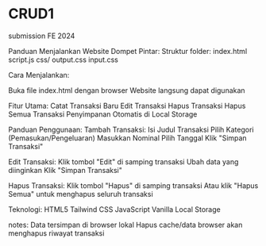 # CRUD1
submission FE 2024

Panduan Menjalankan Website Dompet Pintar:
Struktur folder:
index.html
script.js
css/
output.css
input.css

Cara Menjalankan:

Buka file index.html dengan browser
Website langsung dapat digunakan

Fitur Utama:
Catat Transaksi Baru
Edit Transaksi
Hapus Transaksi
Hapus Semua Transaksi
Penyimpanan Otomatis di Local Storage

Panduan Penggunaan:
Tambah Transaksi:
Isi Judul Transaksi
Pilih Kategori (Pemasukan/Pengeluaran)
Masukkan Nominal
Pilih Tanggal
Klik "Simpan Transaksi"

Edit Transaksi:
Klik tombol "Edit" di samping transaksi
Ubah data yang diinginkan
Klik "Simpan Transaksi"

Hapus Transaksi:
Klik tombol "Hapus" di samping transaksi
Atau klik "Hapus Semua" untuk menghapus seluruh transaksi

Teknologi:
HTML5
Tailwind CSS
JavaScript Vanilla
Local Storage

notes:
Data tersimpan di browser lokal
Hapus cache/data browser akan menghapus riwayat transaksi

